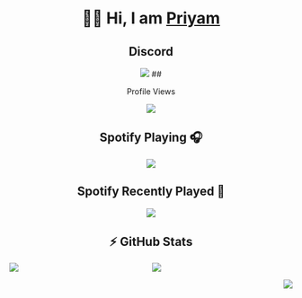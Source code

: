 # <div align="center">👋🏻 Hi, I am [Priyam](https://voyagerxd.repl.co) </div>

## <div align="center">Discord</div>
<p align="center">
<img src="https://discord.c99.nl/widget/theme-2/1107848440261660742.png">
## <div align ="center"> Profile Views </div>
<p align ="center">
<img align="center" src="https://profile-counter.glitch.me/priyam1234-spec/count.svg">

## <div align ="center">Spotify Playing 🎧 </div>
<p align="center">
 <a href="https://open.spotify.com/user/31tb2733wogqgree7mjmebaq2ubm">
 <img align ="center" src="https://spotify-readme-mauve.vercel.app/api?theme=dark&rainbow=true">
 </a>
<h2><div align ="center">Spotify Recently Played 🎵</div></h2>
<p align="center">
<a href="https://last.fm/user/VoyagerXD">
<img align ="center" src="https://lastfm-recently-played.vercel.app/api?user=VoyagerXD">
</a>
</p>
<h2><div align ="center">⚡ GitHub Stats </div> </h2>
    <a href="https://github.com/priyam1234-spec/">
        <p align="left">
        <img align = "left" src="https://github-readme-stats.vercel.app/api?username=priyam1234-spec&count_private=true&show_owner=true&show_icons=true&bg_color=0D1117&title_color=00F3FF&text_color=00F3FF&icon_color=00F3FF&hide_border=true/" />
    </a>
    </p> <p align="center">
 <a href="https://github.com/priyam1234-spec/">
        <img align = "center" src="https://github-readme-streak-stats.herokuapp.com?user=priyam1234-spec&hide_border=true&background=0D1117&currStreakLabel=00F3FF&sideLabels=00F3FF&currStreakNum=00F3FF&dates=00F3FF&sideNums=00F3FF&fire=00F3FF&ring=00F3FF&stroke=00F3FF)](https://git.io/streak-stats" />
 </p>
    </a> 
        <p align="right"><a href="https://github.com/priyam1234-spec/">
        <img align = "right" src="https://github-readme-stats.vercel.app/api/top-langs/?username=priyam1234-spec&layout=compact&count_private=true&langs_count=8&card_width=445&bg_color=0D1117&title_color=00F3FF&text_color=00F3FF&icon_color=DB1CFF&hide_border=true/" />
    </a>
        </p>
</p> 
</p>
<br/>



